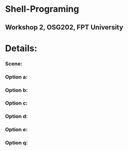 # Shell-Programing
## Workshop 2, OSG202, FPT University

# Details:

### Scene:



### Option a:



### Option b:



### Option c:



### Option d:



### Option e:



### Option q:


